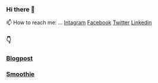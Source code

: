 ### Hi there 👋


 📫 How to reach me: ... [Intagram](https://www.instagram.com/gy_rao72/) [Facebook](https://www.facebook.com/gajender.rao.528) [Twitter](https://twitter.com/gyrao01) [Linkedin](https://www.linkedin.com/in/gajender-yadav-025b00165)

###  :point_down:
### [Blogpost](https://boiling-garden-75441.herokuapp.com/)
### [Smoothie](https://safe-reef-52919.herokuapp.com/)
